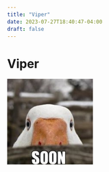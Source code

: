 ```yaml
---
title: "Viper"
date: 2023-07-27T18:40:47-04:00
draft: false
---
```


# Viper
![soon](images/soon.jpg)
